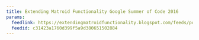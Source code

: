 ```yaml
---
title: Extending Matroid Functionality Google Summer of Code 2016
params:
  feedlink: https://extendingmatroidfunctionality.blogspot.com/feeds/posts/default
  feedid: c31423a1760d399f5a9d380651502884
---
```

